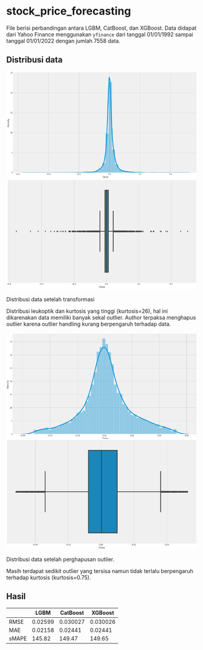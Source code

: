 # stock_price_forecasting

File berisi perbandingan antara LGBM, CatBoost, dan XGBoost. Data didapat dari Yahoo Finance menggunakan `yfinance` dari tanggal 01/01/1992 sampai tanggal 01/01/2022 dengan jumlah 7558 data.


## Distribusi data
![alt text](https://github.com/yanuarkholik/stock_price_forecasting/blob/main/image/data_dist1.png) ![alt boxplot1](https://github.com/yanuarkholik/stock_price_forecasting/blob/main/image/boxplot1.png)

Distribusi data setelah transformasi

Distribusi leukoptik dan kurtosis yang tinggi (kurtosis=26), hal ini dikarenakan data memiliki banyak sekal outlier. Author terpaksa menghapus outlier karena outlier handling kurang berpengaruh terhadap data.


![alt text](https://github.com/yanuarkholik/stock_price_forecasting/blob/main/image/data_dist2.png)
![alt text](https://github.com/yanuarkholik/stock_price_forecasting/blob/main/image/boxplot2.png)

Distribusi data setelah perghapusan outlier.

Masih terdapat sedikit outlier yang tersisa namun tidak terlalu berpengaruh terhadap kurtosis (kurtosis=0.75).

## Hasil
| | LGBM | CatBoost | XGBoost | 
| ----------- | ----------- | ----------- | ----------- |
| RMSE | 0.02599 | 0.030027 | 0.030026 | 
| MAE | 0.02158 | 0.02441 | 0.02441 |
| sMAPE | 145.82 | 149.47| 149.65 |
